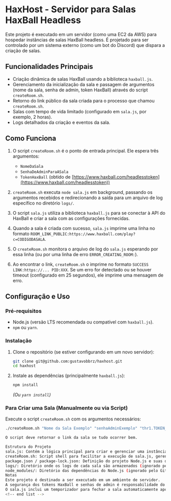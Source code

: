 # HaxHost - Servidor para Salas HaxBall Headless

Este projeto é executado em um servidor (como uma EC2 da AWS) para hospedar instâncias de salas HaxBall headless. É projetado para ser controlado por um sistema externo (como um bot do Discord) que dispara a criação de salas.

## Funcionalidades Principais

* Criação dinâmica de salas HaxBall usando a biblioteca `haxball.js`.
* Gerenciamento da inicialização da sala e passagem de argumentos (nome da sala, senha de admin, token HaxBall) através do script `createRoom.sh`.
* Retorno do link público da sala criada para o processo que chamou `createRoom.sh`.
* Salas com tempo de vida limitado (configurado em `sala.js`, por exemplo, 2 horas).
* Logs detalhados da criação e eventos da sala.

## Como Funciona

1.  O script `createRoom.sh` é o ponto de entrada principal. Ele espera três argumentos:
    * `NomeDaSala`
    * `SenhaDeAdminParaASala`
    * `TokenHaxBall` (obtido de [https://www.haxball.com/headlesstoken](https://www.haxball.com/headlesstoken))

2.  `createRoom.sh` executa `node sala.js` em background, passando os argumentos recebidos e redirecionando a saída para um arquivo de log específico no diretório `logs/`.

3.  O script `sala.js` utiliza a biblioteca `haxball.js` para se conectar à API do HaxBall e criar a sala com as configurações fornecidas.

4.  Quando a sala é criada com sucesso, `sala.js` imprime uma linha no formato `ROOM_LINK_PUBLIC:https://www.haxball.com/play?c=CODIGODASALA`.

5.  O `createRoom.sh` monitora o arquivo de log do `sala.js` esperando por essa linha (ou por uma linha de erro `ERROR_CREATING_ROOM:`).

6.  Ao encontrar o link, `createRoom.sh` o imprime no formato `SUCCESS LINK:https://... PID:XXX`. Se um erro for detectado ou se houver timeout (configurado em 25 segundos), ele imprime uma mensagem de erro.

## Configuração e Uso

### Pré-requisitos

* Node.js (versão LTS recomendada ou compatível com `haxball.js`).
* `npm` ou `yarn`.

### Instalação

1.  Clone o repositório (se estiver configurando em um novo servidor):
    ```bash
    git clone git@github.com:gustavobbrz/haxhost.git
    cd haxhost
    ```
2.  Instale as dependências (principalmente `haxball.js`):
    ```bash
    npm install
    ```
    *(Ou `yarn install`)*

### Para Criar uma Sala (Manualmente ou via Script)

Execute o script `createRoom.sh` com os argumentos necessários:

```bash
./createRoom.sh "Nome da Sala Exemplo" "senhaAdminExemplo" "thr1.TOKEN_EXEMPLO_DE_HAXBALL.xxxxxxxxxx"

O script deve retornar o link da sala se tudo ocorrer bem.

Estrutura do Projeto
sala.js: Contém a lógica principal para criar e gerenciar uma instância de sala HaxBall.
createRoom.sh: Script shell para facilitar a execução de sala.js, gerenciamento de logs e retorno de status/link.
package.json / package-lock.json: Definição do projeto Node.js e suas dependências.
logs/: Diretório onde os logs de cada sala são armazenados (ignorado pelo Git).
node_modules/: Diretório das dependências do Node.js (ignorado pelo Git).
Notas
Este projeto é destinado a ser executado em um ambiente de servidor.
A segurança dos tokens HaxBall e senhas de admin é responsabilidade do sistema que chama o createRoom.sh.
O sala.js inclui um temporizador para fechar a sala automaticamente após um período configurado.
<!-- end list -->

